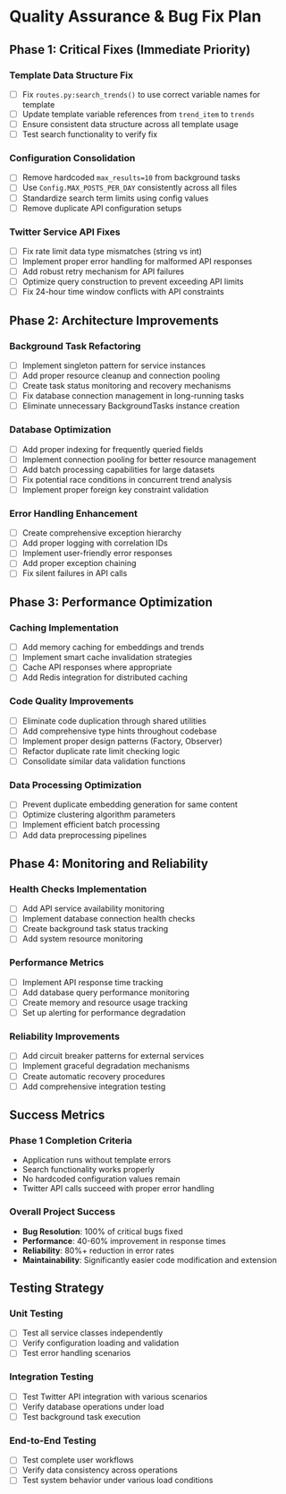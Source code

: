 # Quality Assurance & Bug Fix Plan

## Phase 1: Critical Fixes (Immediate Priority)

### Template Data Structure Fix
- [ ] Fix `routes.py:search_trends()` to use correct variable names for template
- [ ] Update template variable references from `trend_item` to `trends`
- [ ] Ensure consistent data structure across all template usage
- [ ] Test search functionality to verify fix

### Configuration Consolidation
- [ ] Remove hardcoded `max_results=10` from background tasks
- [ ] Use `Config.MAX_POSTS_PER_DAY` consistently across all files
- [ ] Standardize search term limits using config values
- [ ] Remove duplicate API configuration setups

### Twitter Service API Fixes
- [ ] Fix rate limit data type mismatches (string vs int)
- [ ] Implement proper error handling for malformed API responses
- [ ] Add robust retry mechanism for API failures
- [ ] Optimize query construction to prevent exceeding API limits
- [ ] Fix 24-hour time window conflicts with API constraints

## Phase 2: Architecture Improvements

### Background Task Refactoring
- [ ] Implement singleton pattern for service instances
- [ ] Add proper resource cleanup and connection pooling
- [ ] Create task status monitoring and recovery mechanisms
- [ ] Fix database connection management in long-running tasks
- [ ] Eliminate unnecessary BackgroundTasks instance creation

### Database Optimization
- [ ] Add proper indexing for frequently queried fields
- [ ] Implement connection pooling for better resource management
- [ ] Add batch processing capabilities for large datasets
- [ ] Fix potential race conditions in concurrent trend analysis
- [ ] Implement proper foreign key constraint validation

### Error Handling Enhancement
- [ ] Create comprehensive exception hierarchy
- [ ] Add proper logging with correlation IDs
- [ ] Implement user-friendly error responses
- [ ] Add proper exception chaining
- [ ] Fix silent failures in API calls

## Phase 3: Performance Optimization

### Caching Implementation
- [ ] Add memory caching for embeddings and trends
- [ ] Implement smart cache invalidation strategies
- [ ] Cache API responses where appropriate
- [ ] Add Redis integration for distributed caching

### Code Quality Improvements
- [ ] Eliminate code duplication through shared utilities
- [ ] Add comprehensive type hints throughout codebase
- [ ] Implement proper design patterns (Factory, Observer)
- [ ] Refactor duplicate rate limit checking logic
- [ ] Consolidate similar data validation functions

### Data Processing Optimization
- [ ] Prevent duplicate embedding generation for same content
- [ ] Optimize clustering algorithm parameters
- [ ] Implement efficient batch processing
- [ ] Add data preprocessing pipelines

## Phase 4: Monitoring and Reliability

### Health Checks Implementation
- [ ] Add API service availability monitoring
- [ ] Implement database connection health checks
- [ ] Create background task status tracking
- [ ] Add system resource monitoring

### Performance Metrics
- [ ] Implement API response time tracking
- [ ] Add database query performance monitoring
- [ ] Create memory and resource usage tracking
- [ ] Set up alerting for performance degradation

### Reliability Improvements
- [ ] Add circuit breaker patterns for external services
- [ ] Implement graceful degradation mechanisms
- [ ] Create automatic recovery procedures
- [ ] Add comprehensive integration testing

## Success Metrics

### Phase 1 Completion Criteria
- Application runs without template errors
- Search functionality works properly
- No hardcoded configuration values remain
- Twitter API calls succeed with proper error handling

### Overall Project Success
- **Bug Resolution**: 100% of critical bugs fixed
- **Performance**: 40-60% improvement in response times
- **Reliability**: 80%+ reduction in error rates
- **Maintainability**: Significantly easier code modification and extension

## Testing Strategy

### Unit Testing
- [ ] Test all service classes independently
- [ ] Verify configuration loading and validation
- [ ] Test error handling scenarios

### Integration Testing
- [ ] Test Twitter API integration with various scenarios
- [ ] Verify database operations under load
- [ ] Test background task execution

### End-to-End Testing
- [ ] Test complete user workflows
- [ ] Verify data consistency across operations
- [ ] Test system behavior under various load conditions